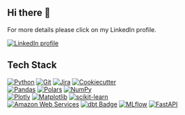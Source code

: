 ## Hi there 👋

For more details please click on my LinkedIn profile.
<div>
  <a href="https://www.linkedin.com/in/nckmavromatis/"><img alt="LinkedIn profile" src="https://img.shields.io/badge/LinkedIn-0A66C2?logo=linkedin&logoColor=fff&style=flat"></a>
</div>

## Tech Stack
<div>
  <div class="generic">
    <a href="https://python.org/"><img alt="Python" src="https://img.shields.io/badge/Python-3776AB?logo=python&logoColor=fff&style=flat"></a>
    <a href="https://git-scm.com/"><img alt="Git" src="https://img.shields.io/badge/Git-F05032?logo=git&logoColor=fff&style=flat"></a>
    <a href="https://jira.com/"><img alt="Jira" src="https://img.shields.io/badge/Jira-0052CC?logo=jira&logoColor=fff&style=flat"></a>
    <a href="https://cookiecutter-data-science.drivendata.org/"><img alt="Cookiecutter" src="https://img.shields.io/badge/Cookiecutter-D4AA00?logo=cookiecutter&logoColor=fff&style=flat"></a>
  </div>
  <div class="data=wrangling">
    <a href="https://pandas.pydata.org/docs/"><img alt="Pandas" src="https://img.shields.io/badge/pandas-150458?logo=pandas&logoColor=fff&style=flat"></a>
    <a href="https://pola.rs/"><img alt="Polars" src="https://img.shields.io/badge/Polars-CD792C?logo=polars&logoColor=fff&style=flat"></a>
    <a href="https://numpy.org/"><img alt="NumPy" src="https://img.shields.io/badge/NumPy-013243?logo=numpy&logoColor=fff&style=flat"></a>
  </div>
  <div class="visualization">
    <a href="https://plotly.com/"><img alt="Plotly" src="https://img.shields.io/badge/Plotly-3F4F75?logo=plotly&logoColor=fff&style=flat"></a>
    <a href="https://matplotlib.org/"><img alt="Matplotlib" src="https://img.shields.io/badge/Matplotlib-%23ffffff.svg?style=style-flat&logo=Matplotlib&logoColor=black"></a>
    <a href="https://scikit-learn.org/"><img alt="scikit-learn" src="https://img.shields.io/badge/scikit--learn-F7931E?logo=scikitlearn&logoColor=fff&style=flat"></a>
  </div>
  <div>
    <a href="https://aws.amazon.com/"><img alt="Amazon Web Services" src="https://img.shields.io/badge/Amazon%20Web%20Services-232F3E?logo=amazonwebservices&logoColor=fff&style=flat"></a>
    <a href="https://getdbt.com/"><img  alt="dbt Badge" src="https://img.shields.io/badge/dbt-FF694B?logo=dbt&logoColor=fff&style=flat"></a>
    <a href="https://mlflow.org/"><img alt="MLflow" src="https://img.shields.io/badge/MLflow-0194E2?logo=mlflow&logoColor=fff&style=flat"></a>
    <a href="https://fastapi.tiangolo.com/"><img alt="FastAPI" src="https://img.shields.io/badge/FastAPI-009688?logo=fastapi&logoColor=fff&style=flat"></a>
    
  </div>
</div>

<!--
**nikolaos-mavromatis/nikolaos-mavromatis** is a ✨ _special_ ✨ repository because its `README.md` (this file) appears on your GitHub profile.

Here are some ideas to get you started:

- 🔭 I’m currently working on ...
- 🌱 I’m currently learning ...
- 👯 I’m looking to collaborate on ...
- 🤔 I’m looking for help with ...
- 💬 Ask me about ...
- 📫 How to reach me: ...
- 😄 Pronouns: ...
- ⚡ Fun fact: ...
-->
